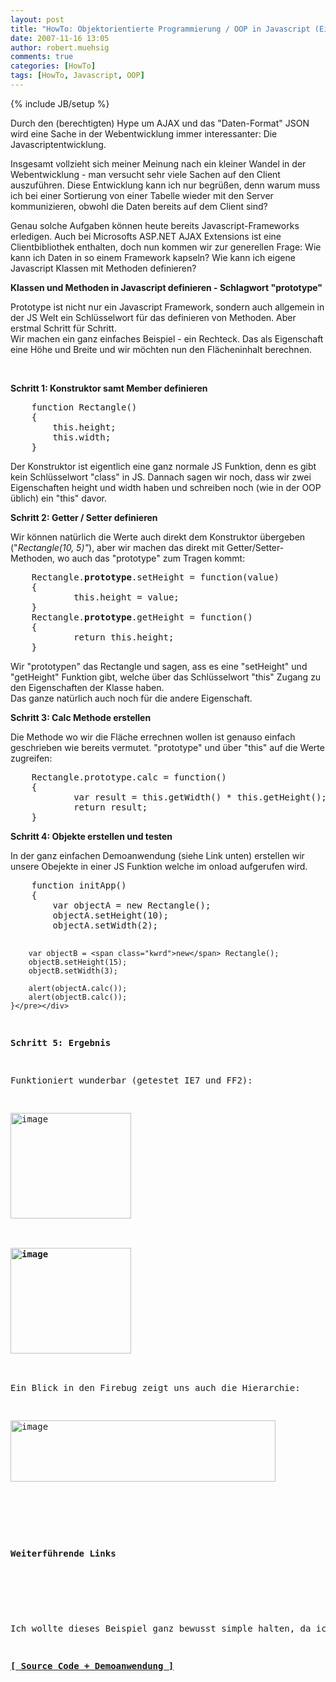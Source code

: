 ```yaml
---
layout: post
title: "HowTo: Objektorientierte Programmierung / OOP in Javascript (Eine einfache Klasse erstellen)"
date: 2007-11-16 13:05
author: robert.muehsig
comments: true
categories: [HowTo]
tags: [HowTo, Javascript, OOP]
---
```

{% include JB/setup %}
<p>Durch den (berechtigten) Hype um AJAX und das "Daten-Format" JSON wird eine Sache in der Webentwicklung immer interessanter: Die Javascriptentwicklung.</p> <p>Insgesamt vollzieht sich meiner Meinung nach ein kleiner Wandel in der Webentwicklung - man versucht sehr viele Sachen auf den Client auszuführen. Diese Entwicklung kann ich nur begrüßen, denn warum muss ich bei einer Sortierung von einer Tabelle wieder mit den Server kommunizieren, obwohl die Daten bereits auf dem Client sind? </p> <p>Genau solche Aufgaben können heute bereits Javascript-Frameworks erledigen. Auch bei Microsofts ASP.NET AJAX Extensions ist eine Clientbibliothek enthalten, doch nun kommen wir zur generellen Frage: Wie kann ich Daten in so einem Framework kapseln? Wie kann ich eigene Javascript Klassen mit Methoden definieren? </p> <p><strong>Klassen und Methoden in Javascript definieren - Schlagwort "prototype"</strong></p> <p>Prototype ist nicht nur ein Javascript Framework, sondern auch allgemein in der JS Welt ein Schlüsselwort für das definieren von Methoden. Aber erstmal Schritt für Schritt.<br>Wir machen ein ganz einfaches Beispiel - ein Rechteck. Das als Eigenschaft eine Höhe und Breite und wir möchten nun den Flächeninhalt berechnen.</p> <p>&nbsp;</p> <p><strong>Schritt 1: Konstruktor samt Member definieren</strong></p> <div class="CodeFormatContainer"><pre class="csharpcode">    function Rectangle() 
    {
        <span class="kwrd">this</span>.height;
        <span class="kwrd">this</span>.width;
    }</pre></div>
<p>Der Konstruktor ist eigentlich eine ganz normale JS Funktion, denn es gibt kein Schlüsselwort "class" in JS. Dannach sagen wir noch, dass wir zwei Eigenschaften height und width haben und schreiben noch (wie in der OOP üblich) ein "this" davor.</p>
<p><strong>Schritt 2: Getter / Setter definieren</strong></p>
<p>Wir können natürlich die Werte auch direkt dem Konstruktor übergeben ("<em>Rectangle(10, 5)"</em>), aber wir machen das direkt mit Getter/Setter-Methoden, wo auch das "prototype" zum Tragen kommt:</p>
<div class="CodeFormatContainer"><pre class="csharpcode">    Rectangle.<strong>prototype</strong>.setHeight = function(<span class="kwrd">value</span>)
    {
            <span class="kwrd">this</span>.height = <span class="kwrd">value</span>;
    }        
    Rectangle.<strong>prototype</strong>.getHeight = function()
    {
            <span class="kwrd">return</span> <span class="kwrd">this</span>.height;
    } </pre></div>
<p>Wir "prototypen" das Rectangle und sagen, ass es eine "setHeight" und "getHeight" Funktion gibt, welche über das Schlüsselwort "this"&nbsp;Zugang zu den Eigenschaften der Klasse haben.<br>Das ganze natürlich auch noch für die&nbsp;andere Eigenschaft.&nbsp;</p>
<p><strong>Schritt 3: Calc Methode erstellen</strong></p>
<p>Die Methode wo wir die Fläche errechnen wollen ist genauso einfach geschrieben wie bereits vermutet. "prototype" und über "this" auf die Werte zugreifen:</p>
<div class="CodeFormatContainer"><pre class="csharpcode">    Rectangle.prototype.calc = function()
    {
            var result = <span class="kwrd">this</span>.getWidth() * <span class="kwrd">this</span>.getHeight();
            <span class="kwrd">return</span> result;
    }    </pre></div>
<p><strong><strong>Schritt 4: Objekte erstellen und testen</strong></strong></p>
<p>In der ganz einfachen Demoanwendung (siehe Link unten) erstellen wir unsere Obejekte in einer JS Funktion welche im onload aufgerufen wird.</p>
<div class="CodeFormatContainer"><pre class="csharpcode">    function initApp()
    {
        var objectA = <span class="kwrd">new</span> Rectangle();
        objectA.setHeight(10);
        objectA.setWidth(2);
        
        var objectB = <span class="kwrd">new</span> Rectangle();
        objectB.setHeight(15);
        objectB.setWidth(3);
        
        alert(objectA.calc());
        alert(objectB.calc());
    }</pre></div>
<p><strong><strong>Schritt 5: Ergebnis</strong></strong></p>
<p>Funktioniert wunderbar (getestet IE7 und FF2):</p>
<p><a href="{{BASE_PATH}}/assets/wp-images/image151.png" atomicselection="true"><img style="border-right: 0px; border-top: 0px; border-left: 0px; border-bottom: 0px" height="169" alt="image" src="{{BASE_PATH}}/assets/wp-images/image-thumb130.png" width="193" border="0"></a> </p>
<p><strong><a href="{{BASE_PATH}}/assets/wp-images/image152.png" atomicselection="true"><img style="border-right: 0px; border-top: 0px; border-left: 0px; border-bottom: 0px" height="169" alt="image" src="{{BASE_PATH}}/assets/wp-images/image-thumb131.png" width="193" border="0"></a> </strong></p>
<p>Ein Blick in den Firebug zeigt uns auch die Hierarchie:</p>
<p><a href="{{BASE_PATH}}/assets/wp-images/image153.png" atomicselection="true"><img style="border-right: 0px; border-top: 0px; border-left: 0px; border-bottom: 0px" height="98" alt="image" src="{{BASE_PATH}}/assets/wp-images/image-thumb132.png" width="424" border="0"></a> </p>
<p>&nbsp;</p>
<p><strong><strong>Weiterführende Links</strong></strong></p>
<p><strong></strong>&nbsp;</p>
<p>Ich wollte dieses Beispiel ganz bewusst simple halten, da ich ansonsten immer nur sehr komplexe Beispiele gesehen hab. Wer sich tiefergehender darüber informieren möchte, der sollte sich <a href="http://mckoss.com/jscript/object.htm" target="_blank">diese Seite</a> mal anschauen.</p>
<p><strong><a href="http://code-developer.de/democode/jsoop/default.htm" target="_blank">[ Source Code + Demoanwendung ]</a></strong></p>
